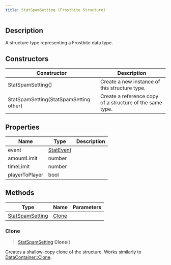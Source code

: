 ```yaml
---
title: StatSpamSetting (Frostbite Structure)
---
```

## Description

A structure type representing a Frostbite data type.

## Constructors

| Constructor                            | Description                                              |
| -------------------------------------- | -------------------------------------------------------- |
| StatSpamSetting()                      | Create a new instance of this structure type.            |
| StatSpamSetting(StatSpamSetting other) | Create a reference copy of a structure of the same type. |

## Properties

| Name           | Type                   | Description |
| -------------- | ---------------------- | ----------- |
| event          | [StatEvent](StatEvent) |             |
| amountLimit    | number                 |             |
| timeLimit      | number                 |             |
| playerToPlayer | bool                   |             |

## Methods

| Type                               | Name            | Parameters |
| ---------------------------------- | --------------- | ---------- |
| [StatSpamSetting](StatSpamSetting) | [Clone](#clone) |            |

### Clone

> [StatSpamSetting](StatSpamSetting) **Clone**()

Creates a shallow-copy clone of the structure. Works similarly to [DataContainer::Clone](/vext/ref/cls/shr/datacontainer#clone).
